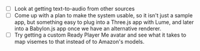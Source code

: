 - [ ] Look at getting text-to-audio from other sources
- [ ] Come up with a plan to make the system usable, so it isn't just a sample
      app, but something easy to plug into a Three.js app with Lume, and later into a
      Babylon.js app once we have an alternative renderer.
- [ ] Try getting a custom Ready Player Me avatar and see what it takes to map
      visemes to that instead of to Amazon's models.

